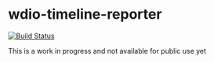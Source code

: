 # wdio-timeline-reporter

[![Build Status](https://travis-ci.org/QualityOps/wdio-timeline-reporter.svg?branch=master)](https://travis-ci.org/QualityOps/wdio-timeline-reporter)

This is a work in progress and not available for public use yet
